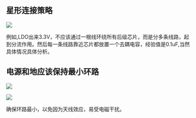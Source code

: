 ## 星形连接策略

![](https://i-blog.csdnimg.cn/direct/b5c05a5b6b5c461693c5bbf284e42057.png)

例如,LDO出来3.3V，不应该通过一根线环绕所有后级芯片，而是分多条线路，起到分流作用。然后每一条线路靠近芯片都放置一个去耦电容，经验值是0.1uF,当然具体情况具体分析。

## 电源和地应该保持最小环路

![](https://i-blog.csdnimg.cn/direct/a027d59fccf54a1ab93aad14a1e12d3f.png)

![](https://i-blog.csdnimg.cn/direct/56d0d2e694c246d08d7d4ba9e1d679d4.png)

确保环路最小，以免因为天线效应，易受电磁干扰。